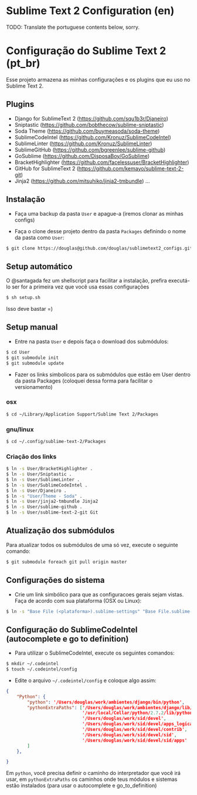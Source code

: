 # Sublime Text 2 Configuration (en)

TODO: Translate the portuguese contents below, sorry.


# Configuração do Sublime Text 2 (pt_br)

Esse projeto armazena as minhas configurações e os plugins que eu uso no
Sublime Text 2.

## Plugins

* Django for SublimeText 2 (https://github.com/squ1b3r/Djaneiro)
* Sniptastic (https://github.com/bobthecow/sublime-sniptastic)
* Soda Theme (https://github.com/buymeasoda/soda-theme)
* SublimeCodeIntel (https://github.com/Kronuz/SublimeCodeIntel)
* SublimeLinter (https://github.com/Kronuz/SublimeLinter)
* SublimeGitHub (https://github.com/bgreenlee/sublime-github)
* GoSublime (https://github.com/DisposaBoy/GoSublime)
* BracketHighlighter (https://github.com/facelessuser/BracketHighlighter)
* GitHub for SublimeText 2 (https://github.com/kemayo/sublime-text-2-git)
* Jinja2 (https://github.com/mitsuhiko/jinja2-tmbundle)
...

## Instalação

* Faça uma backup da pasta ``User`` e apague-a (iremos clonar as minhas configs)

* Faça o clone desse projeto dentro da pasta ``Packages`` definindo o nome da
pasta como ``User``:

```bash
$ git clone https://douglas@github.com/douglas/sublimetext2_configs.git User
```

## Setup automático

O @santagada fez um shellscript para facilitar a instalação, prefira executá-lo
ser for a primeira vez que você usa essas configurações

```bash
$ sh setup.sh
```

Isso deve bastar =)

## Setup manual

* Entre na pasta ``User`` e depois faça o download dos submódulos:

```bash
$ cd User
$ git submodule init
$ git submodule update
```

* Fazer os links simbolicos para os submódulos que estão em User dentro da
pasta Packages (coloquei dessa forma para facilitar o versionamento)

### osx

```bash
$ cd ~/Library/Application Support/Sublime Text 2/Packages
```
### gnu/linux

```bash
$ cd ~/.config/sublime-text-2/Packages
```

### Criação dos links

```bash
$ ln -s User/BracketHighlighter .
$ ln -s User/Sniptastic .
$ ln -s User/SublimeLinter .
$ ln -s User/SublimeCodeIntel .
$ ln -s User/Djaneiro .
$ ln -s "User/Theme - Soda" .
$ ln -s User/jinja2-tmbundle Jinja2
$ ln -s User/sublime-github .
$ ln -s User/sublime-text-2-git Git
```

## Atualização dos submódulos

Para atualizar todos os submódulos de uma só vez, execute o seguinte comando:

```bash
$ git submodule foreach git pull origin master
```

## Configurações do sistema

* Crie um link simbólico para que as configuracoes gerais sejam vistas. Faça de
acordo com sua plataforma (OSX ou Linux):

```bash
$ ln -s "Base File (<plataforma>).sublime-settings" "Base File.sublime-settings"
```

## Configuração do SublimeCodeIntel (autocomplete e go to definition)

* Para utilizar o SublimeCodeIntel, execute os seguintes comandos:

```bash
$ mkdir ~/.codeintel
$ touch ~/.codeintel/config
```

* Edite o arquivo ``~/.codeintel/config`` e coloque algo assim:

```json
{
    "Python": {
        "python": '/Users/douglas/work/ambientes/django/bin/python',
        "pythonExtraPaths": ['/Users/douglas/work/ambientes/django/lib/python2.7/site-packages',
                             '/usr/local/Cellar/python/2.7.2/lib/python2.7/site-packages',
                             '/Users/douglas/work/sid/devel',
                             '/Users/douglas/work/sid/devel/apps_logicas',
                             '/Users/douglas/work/sid/devel/contrib',
                             '/Users/douglas/work/sid/devel/sid',
                             '/Users/douglas/work/sid/devel/sid/apps'
        ]
    },

}
```

Em ``python``, você precisa definir o caminho do interpretador que você irá usar,
em ``pythonExtraPaths`` os caminhos onde teus módulos e sistemas estão
instalados (para usar o autocomplete e go_to_definition)
